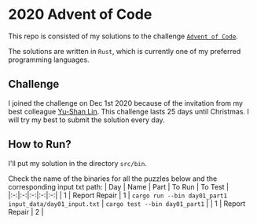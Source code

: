 # 2020 Advent of Code
This repo is consisted of my solutions to the challenge [`Advent of Code`](https://adventofcode.com/).

The solutions are written in `Rust`, which is currently one of my preferred programming languages.

## Challenge
I joined the challenge on Dec 1st 2020 because of the invitation from my best colleague [Yu-Shan Lin](https://github.com/SLMT). This challenge lasts 25 days until Christmas. I will try my best to submit the solution every day.

## How to Run?
I'll put my solution in the directory `src/bin`.

Check the name of the binaries for all the puzzles below and the corresponding input txt path:
| Day | Name | Part | To Run | To Test |
|:-:|:-:|:-:|:-:|:-:|
| 1 | Report Repair | 1 | `cargo run --bin day01_part1 input_data/day01_input.txt` | `cargo test --bin day01_part1` |
| 1 | Report Repair | 2 |
